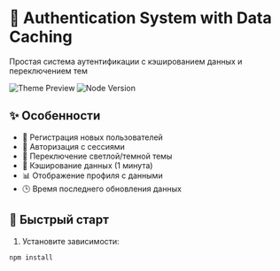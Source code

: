 # 🔐 Authentication System with Data Caching

Простая система аутентификации с кэшированием данных и переключением тем

![Theme Preview](https://img.shields.io/badge/theme-light/dark-blueviolet)
![Node Version](https://img.shields.io/badge/node-%3E%3D16.0.0-brightgreen)

## ✨ Особенности

- 📝 Регистрация новых пользователей
- 🔑 Авторизация с сессиями
- 🎨 Переключение светлой/темной темы
- 💾 Кэширование данных (1 минута)
- 📊 Отображение профиля с данными
- 🕒 Время последнего обновления данных

## 🚀 Быстрый старт

1. Установите зависимости:
```bash
npm install
